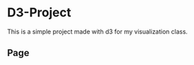 # D3-Project

This is a simple project made with d3 for my visualization class.

## Page
[](http://mhco0.github.io/d3-project)